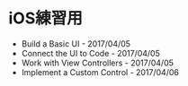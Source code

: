 # iOS練習用

* Build a Basic UI - 2017/04/05
* Connect the UI to Code - 2017/04/05
* Work with View Controllers - 2017/04/05
* Implement a Custom Control - 2017/04/06
